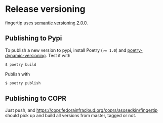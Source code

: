 # Release versioning

fingertip uses
[semantic versioning 2.0.0](https://semver.org/spec/v2.0.0.html).


## Publishing to Pypi

To publish a new version to pypi, install Poetry (`>= 1.0`) and
[poetry-dynamic-versioning](https://pypi.org/project/poetry-dynamic-versioning).
Test it with

``` bash
$ poetry build
```

Publish with

``` bash
$ poetry publish
```


## Publishing to COPR

Just push, and
https://copr.fedorainfracloud.org/coprs/asosedkin/fingertip
should pick up and build all versions from master, tagged or not.

